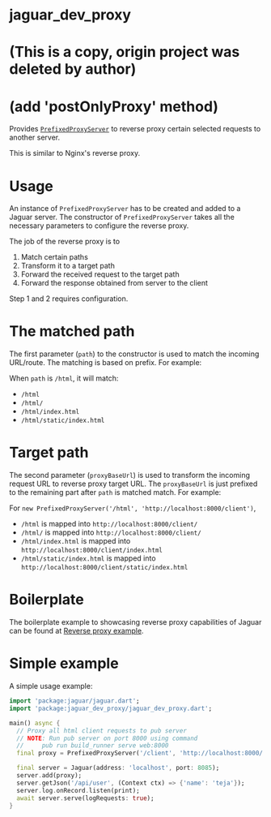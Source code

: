 # jaguar_dev_proxy 
# (This is a copy, origin project was deleted by author)
# (add 'postOnlyProxy' method)

Provides [`PrefixedProxyServer`](https://www.dartdocs.org/documentation/jaguar_dev_proxy/latest/jaguar_dev_proxy/PrefixedProxyServer-class.html)
to reverse proxy certain selected requests to another server.

This is similar to Nginx's reverse proxy.

# Usage

An instance of `PrefixedProxyServer` has to be created and added to a
Jaguar server. The constructor of `PrefixedProxyServer` takes all the
necessary parameters to configure the reverse proxy.

The job of the reverse proxy is to

1. Match certain paths
2. Transform it to a target path
3. Forward the received request to the target path
4. Forward the response obtained from server to the client

Step 1 and 2 requires configuration.

# The matched path

The first parameter (`path`) to the constructor is used to match the incoming
URL/route. The matching is based on prefix. For example:

When `path` is `/html`, it will match:

+ `/html`
+ `/html/`
+ `/html/index.html`
+ `/html/static/index.html`

# Target path

The second parameter (`proxyBaseUrl`) is used to transform the incoming
request URL to reverse proxy target URL. The `proxyBaseUrl` is just prefixed
to the remaining part after `path` is matched match. For example:

For `new PrefixedProxyServer('/html', 'http://localhost:8000/client')`,

+ `/html` is mapped into `http://localhost:8000/client/`
+ `/html/` is mapped into `http://localhost:8000/client/`
+ `/html/index.html` is mapped into `http://localhost:8000/client/index.html`
+ `/html/static/index.html` is mapped into `http://localhost:8000/client/static/index.html`

# Boilerplate

The boilerplate example to showcasing reverse proxy capabilities of Jaguar
can be found at [Reverse proxy example](https://github.com/jaguar-examples/reverse_proxy).

# Simple example

A simple usage example:

```dart
import 'package:jaguar/jaguar.dart';
import 'package:jaguar_dev_proxy/jaguar_dev_proxy.dart';

main() async {
  // Proxy all html client requests to pub server
  // NOTE: Run pub server on port 8000 using command
  //     pub run build_runner serve web:8000
  final proxy = PrefixedProxyServer('/client', 'http://localhost:8000/');

  final server = Jaguar(address: 'localhost', port: 8085);
  server.add(proxy);
  server.getJson('/api/user', (Context ctx) => {'name': 'teja'});
  server.log.onRecord.listen(print);
  await server.serve(logRequests: true);
}
```

